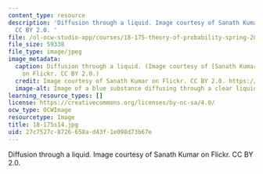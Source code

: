 ```yaml
---
content_type: resource
description: 'Diffusion through a liquid. Image courtesy of Sanath Kumar on Flickr.
  CC BY 2.0. '
file: /ol-ocw-studio-app/courses/18-175-theory-of-probability-spring-2014/27c7527c8726658ad43f1e098d73b67e_18-175s14.jpg
file_size: 59338
file_type: image/jpeg
image_metadata:
  caption: Diffusion through a liquid. (Image courtesy of [Sanath Kumar](https://flic.kr/p/4wNVqT)
    on Flickr. CC BY 2.0.)
  credit: Image courtesy of Sanath Kumar on Flickr. CC BY 2.0. https://flic.kr/p/4wNVqT
  image-alt: Image of a blue substance diffusing through a clear liquid.
learning_resource_types: []
license: https://creativecommons.org/licenses/by-nc-sa/4.0/
ocw_type: OCWImage
resourcetype: Image
title: 18-175s14.jpg
uid: 27c7527c-8726-658a-d43f-1e098d73b67e
---
```

Diffusion through a liquid. Image courtesy of Sanath Kumar on Flickr. CC BY 2.0. 